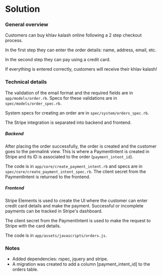 # Solution

### General overview

Customers can buy khlav kalash online following a 2 step checkout process.

In the first step they can enter the order details: name, address, email, etc.

In the second step they can pay using a credit card.

If everything is entered correctly, customers will receive their khlav kalash!

### Technical details

The validation of the email format and the required fields are in `app/models/order.rb`.
Specs for these validations are in `spec/models/order_spec.rb`.

System specs for creating an order are in `spec/system/orders_spec.rb`.

The Stripe integration is separated into backend and frontend.

##### Backend

After placing the order successfully, the order is created and the customer goes to the permalink view. This is where a PaymentIntent is created in Stripe and its ID is associated to the order (`payment_intent_id`).

The code is in `app/core/create_payment_intent.rb` and specs are in `spec/core/create_payment_intent_spec.rb`.
The client secret from the PaymentIntent is returned to the frontend.

##### Frontend

Stripe Elements is used to create the UI where the customer can enter credit card details and make the payment. Successful or incomplete payments can be tracked in Stripe's dashboard.

The client secret from the PaymentIntent is used to make the request to Stripe with the card details.

The code is in `app/assets/javascripts/orders.js`.

### Notes
* Added dependencies: rspec, jquery and stripe.
* A migration was created to add a column [payment_intent_id] to the orders table.
